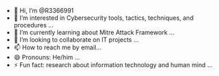 - 👋 Hi, I’m @R3366991
- 👀 I’m interested in Cybersecurity tools, tactics, techniques, and procedures ...
- 🌱 I’m currently learning about Mitre Attack Framework ...
- 💞️ I’m looking to collaborate on IT projects ...
- 📫 How to reach me by email...
- 😄 Pronouns: He/him ...
- ⚡ Fun fact: research about information technology and human mind ...

<!---
R3366991/R3366991 is a ✨ special ✨ repository because its `README.md` (this file) appears on your GitHub profile.
You can click the Preview link to take a look at your changes.
--->
